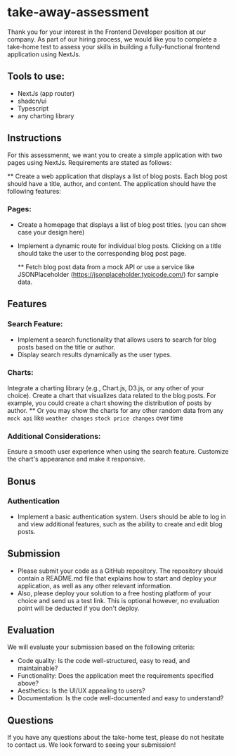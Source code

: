 # take-away-assessment

Thank you for your interest in the Frontend Developer position at our company. As part of our hiring process, we would like you to complete a take-home test to assess your skills in building a fully-functional frontend application using NextJs.

## Tools to use:
- NextJs (app router)
- shadcn/ui
- Typescript
- any charting library

## Instructions

For this assessmennt, we want you to create a simple application with two pages using NextJs. Requirements are stated as follows:

** Create a web application that displays a list of blog posts. Each blog post should have a title, author, and content. The application should have the following features:

### Pages:
- Create a homepage that displays a list of blog post titles. (you can show case your design here)
- Implement a dynamic route for individual blog posts. Clicking on a title should take the user to the corresponding blog post page.

  ** Fetch blog post data from a mock API or use a service like JSONPlaceholder (https://jsonplaceholder.typicode.com/) for sample data.

## Features
### Search Feature:
- Implement a search functionality that allows users to search for blog posts based on the title or author.
- Display search results dynamically as the user types.

### Charts:
Integrate a charting library (e.g., Chart.js, D3.js, or any other of your choice).
Create a chart that visualizes data related to the blog posts. For example, you could create a chart showing the distribution of posts by author.
** Or you may show the charts for any other random data from any `mock api` like `weather changes` `stock price changes` over time

### Additional Considerations:
Ensure a smooth user experience when using the search feature.
Customize the chart's appearance and make it responsive.

## Bonus
### Authentication
- Implement a basic authentication system. Users should be able to log in and view additional features, such as the ability to create and edit blog posts.

## Submission

- Please submit your code as a GitHub repository. The repository should contain a README.md file that explains how to start and deploy your application, as well as any other relevant information.
- Also, please deploy your solution to a free hosting platform of your choice and send us a test link. This is optional however, no evaluation point will be deducted if you don't deploy.

## Evaluation

We will evaluate your submission based on the following criteria:

- Code quality: Is the code well-structured, easy to read, and maintainable?
- Functionality: Does the application meet the requirements specified above?
- Aesthetics: Is the UI/UX appealing to users?
- Documentation: Is the code well-documented and easy to understand?

## Questions

If you have any questions about the take-home test, please do not hesitate to contact us.
We look forward to seeing your submission!
